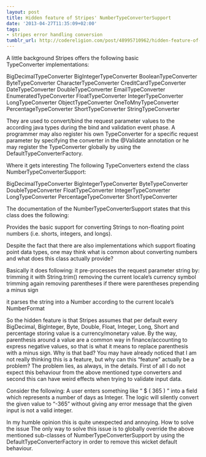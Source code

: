 ```yaml
---
layout: post
title: Hidden feature of Stripes' NumberTypeConverterSupport
date: '2013-04-27T11:35:09+02:00'
tags:
- stripes error handling conversion
tumblr_url: http://codereligion.com/post/48995710962/hidden-feature-of-stripes-numbertypeconvertersupport
---
```

A little background
Stripes offers the following basic TypeConverter implementations:

BigDecimalTypeConverter
BigIntegerTypeConverter
BooleanTypeConverter
ByteTypeConverter
CharacterTypeConverter
CreditCardTypeConverter
DateTypeConverter
DoubleTypeConverter
EmailTypeConverter
EnumeratedTypeConverter
FloatTypeConverter
IntegerTypeConverter
LongTypeConverter
ObjectTypeConverter
OneToMnyTypeConverter
PercentageTypeConverter
ShortTypeConverter
StringTypeConverter

They are used to convert/bind the request parameter values to the according java types during the bind and validation event phase. A programmer may also register his own TypeConverter for a specific request parameter by specifying the converter in the @Validate annotation or he may register the TypeConverter globally by using the DefaultTypeConverterFactory.

Where it gets interesting
The following TypeConverters extend the class NumberTypeConverterSupport:

BigDecimalTypeConverter
BigIntegerTypeConverter
ByteTypeConverter
DoubleTypeConverter
FloatTypeConverter
IntegerTypeConverter
LongTypeConverter
PercentageTypeConverter
ShortTypeConverter

The documentation of the NumberTypeConverterSupport states that this class does the following: 

Provides the basic support for converting Strings to non-floating point numbers (i.e. shorts, integers, and longs).

Despite the fact that there are also implementations which support floating point data types, one may think what is common about converting numbers and what does this class actually provide?

Basically it does following:
it pre-processes the request parameter string by:
trimming it with String.trim()
removing the current locale’s currency symbol
trimming again
removing parentheses
if there were parentheses prepending a minus sign

it parses the string into a Number according to the current locale’s NumberFormat

So the hidden feature is that Stripes assumes that per default every BigDecimal, BigInteger, Byte, Double, Float, Integer, Long, Short and percentage storing value is a currency/monetary value. By the way, parenthesis around a value are a common way in finance/accounting to express negative values, so that is what it means to replace parenthesis with a minus sign.
Why is that bad?
You may have already noticed that I am not really thinking this is a feature, but why can this “feature” actually be a problem? The problem lies, as always, in the details. First of all I do not expect this behaviour from the above mentioned type converters and second this can have weird effects when trying to validate input data.

Consider the following:
A user enters something like “ $ ( 365 ) ” into a field which represents a number of days as Integer. The logic will silently convert the given value to “-365” without giving any error message that the given input is not a valid integer.

In my humble opinion this is quite unexpected and annoying.
How to solve the issue
The only way to solve this issue is to globally override the above mentioned sub-classes of NumberTypeConverterSupport by using the DefaultTypeConverterFactory in order to remove this wicket default behaviour.
